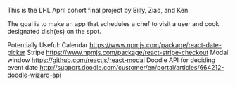 This is the LHL April cohort final project by Billy, Ziad, and Ken.

The goal is to make an app that schedules a chef to visit a user and cook designated dish(es) on the spot.


Potentially Useful:
Calendar https://www.npmjs.com/package/react-date-picker
Stripe https://www.npmjs.com/package/react-stripe-checkout
Modal window https://github.com/reactjs/react-modal
Doodle API for deciding event date http://support.doodle.com/customer/en/portal/articles/664212-doodle-wizard-api